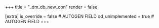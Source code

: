 +++
title = "_dm_db_new_con"
render = false

[extra]
is_override = false # AUTOGEN FIELD
od_unimplemented = true # AUTOGEN FIELD
+++